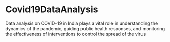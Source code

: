 # Covid19DataAnalysis
 Data analysis on COVID-19 in India plays a vital role in understanding the dynamics of the pandemic, guiding public health responses, and monitoring the effectiveness of interventions to control the spread of the virus
